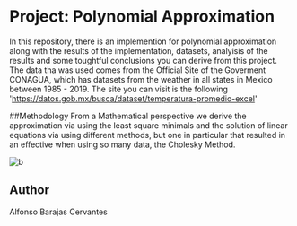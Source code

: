 # Project: Polynomial Approximation
In this repository, there is an implemention for polynomial approximation along with the results of the implementation, datasets, analyisis of the results and some toughtful conclusions you can derive from this project. The data tha was used comes from the Official Site of the Goverment CONAGUA, which has datasets from the weather in all states in Mexico between 1985 - 2019. The site you can visit is the following 'https://datos.gob.mx/busca/dataset/temperatura-promedio-excel'

##Methodology
From a Mathematical perspective we derive the approximation via using the least square minimals and the solution of linear equations via using different methods, but one in particular that resulted in an effective when using so many data, the Cholesky Method.

![b](https://user-images.githubusercontent.com/63176184/110260607-95bb2000-7f72-11eb-806b-00f872547584.png)

## Author
Alfonso Barajas Cervantes
